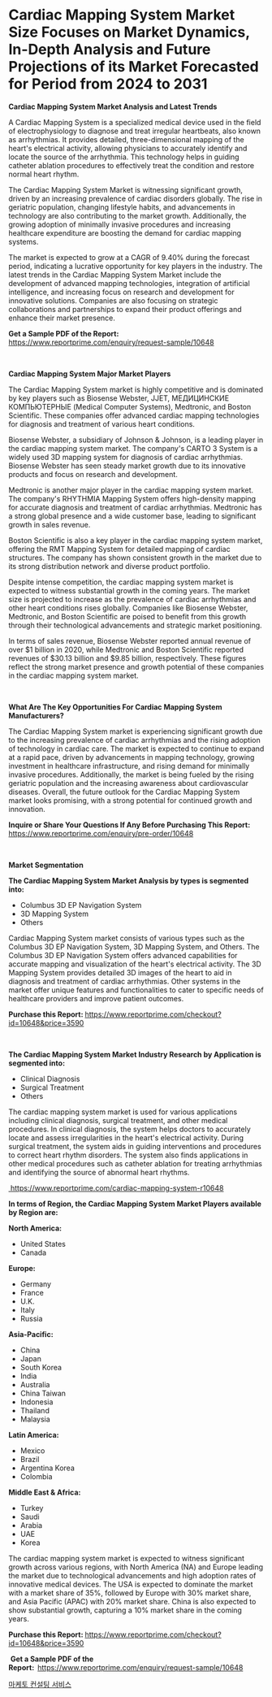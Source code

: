<p><h1>Cardiac Mapping System Market Size Focuses on Market Dynamics, In-Depth Analysis and Future Projections of its Market Forecasted for Period from 2024 to 2031</h1></p><p><strong>Cardiac Mapping System Market Analysis and Latest Trends</strong></p>
<p><p>A Cardiac Mapping System is a specialized medical device used in the field of electrophysiology to diagnose and treat irregular heartbeats, also known as arrhythmias. It provides detailed, three-dimensional mapping of the heart's electrical activity, allowing physicians to accurately identify and locate the source of the arrhythmia. This technology helps in guiding catheter ablation procedures to effectively treat the condition and restore normal heart rhythm.</p><p>The Cardiac Mapping System Market is witnessing significant growth, driven by an increasing prevalence of cardiac disorders globally. The rise in geriatric population, changing lifestyle habits, and advancements in technology are also contributing to the market growth. Additionally, the growing adoption of minimally invasive procedures and increasing healthcare expenditure are boosting the demand for cardiac mapping systems.</p><p>The market is expected to grow at a CAGR of 9.40% during the forecast period, indicating a lucrative opportunity for key players in the industry. The latest trends in the Cardiac Mapping System Market include the development of advanced mapping technologies, integration of artificial intelligence, and increasing focus on research and development for innovative solutions. Companies are also focusing on strategic collaborations and partnerships to expand their product offerings and enhance their market presence.</p></p>
<p><strong>Get a Sample PDF of the Report:&nbsp;</strong> <a href="https://www.reportprime.com/enquiry/request-sample/10648">https://www.reportprime.com/enquiry/request-sample/10648</a></p>
<p>&nbsp;</p>
<p><strong>Cardiac Mapping System Major Market Players</strong></p>
<p><p>The Cardiac Mapping System market is highly competitive and is dominated by key players such as Biosense Webster, JJET, МЕДИЦИНСКИЕ КОМПЬЮТЕРНЫЕ (Medical Computer Systems), Medtronic, and Boston Scientific. These companies offer advanced cardiac mapping technologies for diagnosis and treatment of various heart conditions.</p><p>Biosense Webster, a subsidiary of Johnson & Johnson, is a leading player in the cardiac mapping system market. The company's CARTO 3 System is a widely used 3D mapping system for diagnosis of cardiac arrhythmias. Biosense Webster has seen steady market growth due to its innovative products and focus on research and development.</p><p>Medtronic is another major player in the cardiac mapping system market. The company's RHYTHMIA Mapping System offers high-density mapping for accurate diagnosis and treatment of cardiac arrhythmias. Medtronic has a strong global presence and a wide customer base, leading to significant growth in sales revenue.</p><p>Boston Scientific is also a key player in the cardiac mapping system market, offering the RMT Mapping System for detailed mapping of cardiac structures. The company has shown consistent growth in the market due to its strong distribution network and diverse product portfolio.</p><p>Despite intense competition, the cardiac mapping system market is expected to witness substantial growth in the coming years. The market size is projected to increase as the prevalence of cardiac arrhythmias and other heart conditions rises globally. Companies like Biosense Webster, Medtronic, and Boston Scientific are poised to benefit from this growth through their technological advancements and strategic market positioning.</p><p>In terms of sales revenue, Biosense Webster reported annual revenue of over $1 billion in 2020, while Medtronic and Boston Scientific reported revenues of $30.13 billion and $9.85 billion, respectively. These figures reflect the strong market presence and growth potential of these companies in the cardiac mapping system market.</p></p>
<p>&nbsp;</p>
<p><strong>What Are The Key Opportunities For Cardiac Mapping System Manufacturers?</strong></p>
<p><p>The Cardiac Mapping System market is experiencing significant growth due to the increasing prevalence of cardiac arrhythmias and the rising adoption of technology in cardiac care. The market is expected to continue to expand at a rapid pace, driven by advancements in mapping technology, growing investment in healthcare infrastructure, and rising demand for minimally invasive procedures. Additionally, the market is being fueled by the rising geriatric population and the increasing awareness about cardiovascular diseases. Overall, the future outlook for the Cardiac Mapping System market looks promising, with a strong potential for continued growth and innovation.</p></p>
<p><strong>Inquire or Share Your Questions If Any Before Purchasing This Report:</strong> <a href="https://www.reportprime.com/enquiry/pre-order/10648">https://www.reportprime.com/enquiry/pre-order/10648</a></p>
<p>&nbsp;</p>
<p><strong>Market Segmentation</strong></p>
<p><strong>The Cardiac Mapping System Market Analysis by types is segmented into:</strong></p>
<p><ul><li>Columbus 3D EP Navigation System</li><li>3D Mapping System</li><li>Others</li></ul></p>
<p><p>Cardiac Mapping System market consists of various types such as the Columbus 3D EP Navigation System, 3D Mapping System, and Others. The Columbus 3D EP Navigation System offers advanced capabilities for accurate mapping and visualization of the heart's electrical activity. The 3D Mapping System provides detailed 3D images of the heart to aid in diagnosis and treatment of cardiac arrhythmias. Other systems in the market offer unique features and functionalities to cater to specific needs of healthcare providers and improve patient outcomes.</p></p>
<p><strong>Purchase this Report:&nbsp;</strong><a href="https://www.reportprime.com/checkout?id=10648&price=3590">https://www.reportprime.com/checkout?id=10648&price=3590</a></p>
<p>&nbsp;</p>
<p><strong>The Cardiac Mapping System Market Industry Research by Application is segmented into:</strong></p>
<p><ul><li>Clinical Diagnosis</li><li>Surgical Treatment</li><li>Others</li></ul></p>
<p><p>The cardiac mapping system market is used for various applications including clinical diagnosis, surgical treatment, and other medical procedures. In clinical diagnosis, the system helps doctors to accurately locate and assess irregularities in the heart's electrical activity. During surgical treatment, the system aids in guiding interventions and procedures to correct heart rhythm disorders. The system also finds applications in other medical procedures such as catheter ablation for treating arrhythmias and identifying the source of abnormal heart rhythms.</p></p>
<p><a href="https://www.reportprime.com/cardiac-mapping-system-r10648">&nbsp;https://www.reportprime.com/cardiac-mapping-system-r10648</a></p>
<p><strong>In terms of Region, the Cardiac Mapping System Market Players available by Region are:</strong></p>
<p>
    <p> <strong> North America: </strong>
        <ul>
            <li>United States</li>
            <li>Canada</li>
        </ul>
        </p> 
    <p> <strong> Europe: </strong>
        <ul>
            <li>Germany</li>
            <li>France</li>
            <li>U.K.</li>
            <li>Italy</li>
            <li>Russia</li>
        </ul>
        </p> 
    <p> <strong> Asia-Pacific: </strong>
        <ul>
            <li>China</li>
            <li>Japan</li>
            <li>South Korea</li>
            <li>India</li>
            <li>Australia</li>
            <li>China Taiwan</li>
            <li>Indonesia</li>
            <li>Thailand</li>
            <li>Malaysia</li>
        </ul>
        </p> 
    <p> <strong> Latin America: </strong>
        <ul>
            <li>Mexico</li>
            <li>Brazil</li>
            <li>Argentina Korea</li>
            <li>Colombia</li>
        </ul>
        </p> 
    <p> <strong> Middle East & Africa: </strong>
        <ul>
            <li>Turkey</li>
            <li>Saudi</li>
            <li>Arabia</li>
            <li>UAE</li>
            <li>Korea</li>
        </ul>
    </p>
    </p>
<p><p>The cardiac mapping system market is expected to witness significant growth across various regions, with North America (NA) and Europe leading the market due to technological advancements and high adoption rates of innovative medical devices. The USA is expected to dominate the market with a market share of 35%, followed by Europe with 30% market share, and Asia Pacific (APAC) with 20% market share. China is also expected to show substantial growth, capturing a 10% market share in the coming years.</p></p>
<p><strong>Purchase this Report: </strong><a href="https://www.reportprime.com/checkout?id=10648&price=3590">https://www.reportprime.com/checkout?id=10648&price=3590</a></p>
<p>&nbsp;<strong>Get a Sample PDF of the Report:&nbsp;&nbsp;</strong><a href="https://www.reportprime.com/enquiry/request-sample/10648">https://www.reportprime.com/enquiry/request-sample/10648</a></p>
<p><strong></strong></p>
<p><p><a href="https://github.com/mpodehpw07370073/Market-Research-Report-List-4/blob/main/4182260106749.md">마케토 컨설팅 서비스</a></p></p>